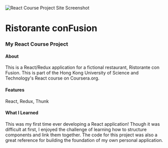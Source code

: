 ![React Course Project Site Screenshot](https://i.imgur.com/iUotkyF.png)

# Ristorante conFusion

### My React Course Project


#### About
This is a React/Redux application for a fictional restaurant, Ristorante con Fusion. This is part of the Hong Kong University of Science and Technology's React course on Coursera.org.

#### Features
React, Redux, Thunk

#### What I Learned
This was my first time ever developing a React application! Though it was difficult at first, I enjoyed the challenge of learning how to structure components and link them together. The code for this project was also a great reference for building the foundation of my own personal application.
